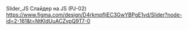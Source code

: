  Slider_JS
Слайдер на JS (PJ-02)
https://www.figma.com/design/D4rkmpfIjEC3GwYBPgE1vd/Slider?node-id=2-161&t=NtKldUuACZvpQ9T7-0